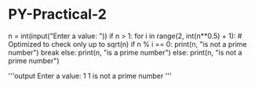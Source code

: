 # PY-Practical-2 
n = int(input("Enter a value: "))
if n > 1:
    for i in range(2, int(n**0.5) + 1):  # Optimized to check only up to sqrt(n)
        if n % i == 0:
            print(n, "is not a prime number")
            break
    else:
        print(n, "is a prime number")
else:
    print(n, "is not a prime number")


'''output
Enter a value: 1
1 is not a prime number
'''
